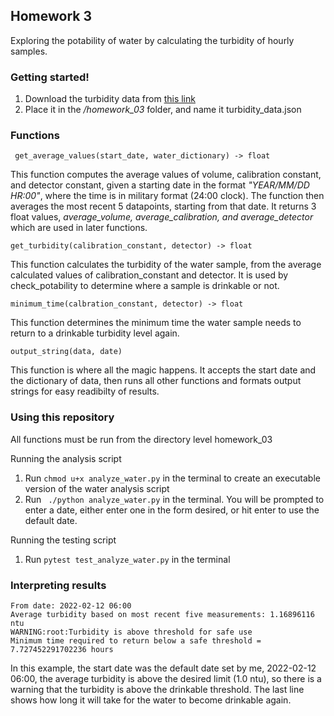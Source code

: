 ## Homework 3
Exploring the potability of water by calculating the turbidity of hourly samples. 

### Getting started! 
1. Download the turbidity data from [this link](https://raw.githubusercontent.com/wjallen/turbidity/main/turbidity_data.json)
2. Place it in the */homework_03* folder, and name it turbidity_data.json 

### Functions

     get_average_values(start_date, water_dictionary) -> float
This function computes the average values of volume, calibration constant, and detector constant, given a starting date in the format  *"YEAR/MM/DD HR:00"*, where the time is in military format (24:00 clock).
The function then averages the most recent 5 datapoints, starting from that date. It returns 3 float values, *average_volume, average_calibration, and average_detector* which are used in later functions. 


    get_turbidity(calibration_constant, detector) -> float
This function calculates the turbidity of the water sample, from the average calculated values of calibration_constant and detector. It is used by check_potability to determine where a sample is drinkable or not. 

    minimum_time(calbration_constant, detector) -> float
This function determines the minimum time the water sample needs to return to a drinkable turbidity level again. 

    output_string(data, date)
This function is where all the magic happens. It accepts the start date and the dictionary of data, then runs all other functions and formats output strings for easy readibilty of results. 
### Using this repository 
All functions must be run from the directory level homework_03

Running the analysis script
1. Run `chmod u+x analyze_water.py` in the terminal to create an executable version of the water analysis script 
2. Run ` ./python analyze_water.py` in the terminal. You will be prompted to enter a date, either enter one in the form desired, or hit enter to use the default date.

Running the testing script
1. Run `pytest test_analyze_water.py` in the terminal


### Interpreting results 

    From date: 2022-02-12 06:00 
    Average turbidity based on most recent five measurements: 1.16896116 ntu
    WARNING:root:Turbidity is above threshold for safe use
    Minimum time required to return below a safe threshold = 7.727452291702236 hours 

In this example, the start date was the default date set by me, 2022-02-12 06:00,
the average turbidity is above the desired limit (1.0 ntu), so there is a warning that the turbidity is above the drinkable threshold. 
The last line shows how long it will take for the water to become drinkable again. 
